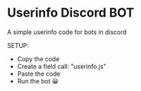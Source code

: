 # Userinfo Discord BOT
A simple userinfo code for bots in discord

SETUP:

- Copy the code
- Create a field call: "userinfo.js"
- Paste the code
- Run the bot 😀
